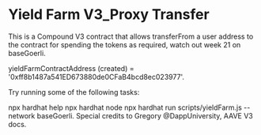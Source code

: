 # Yield Farm V3_Proxy Transfer

This is a Compound V3 contract that allows transferFrom a user address to the contract for spending the tokens as required, watch out week 21 on baseGoerli.

yieldFarmContractAddress (created) = '0xff8b1487a541ED673880de0CFaB4bcd8ec023977'.

Try running some of the following tasks:

npx hardhat help 
npx hardhat node 
npx hardhat run scripts/yieldFarm.js --network baseGoerli.
Special credits to Gregory @DappUniversity, AAVE V3 docs.
